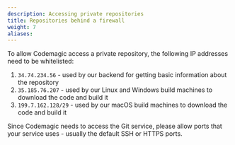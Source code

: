 ```yaml
---
description: Accessing private repositories
title: Repositories behind a firewall
weight: 7
aliases:
---
```


To allow Codemagic access a private repository, the following IP addresses need to be whitelisted:

1. `34.74.234.56` - used by our backend for getting basic information about the repository
2. `35.185.76.207` - used by our Linux and Windows build machines to download the code and build it
3. `199.7.162.128/29` - used by our macOS build machines to download the code and build it

Since Codemagic needs to access the Git service, please allow ports that your service uses - usually the default SSH or HTTPS ports.